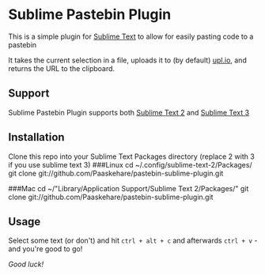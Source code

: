 Sublime Pastebin Plugin
======================

This is a simple plugin for [Sublime Text](http://www.sublimetext.com) to allow for easily pasting code to a pastebin

It takes the current selection in a file, uploads it to (by default) [upl.io](https://upl.io), and returns the URL to the clipboard.

Support
-------
Sublime Pastebin Plugin supports both [Sublime Text 2](http://www.sublimetext.com/2) and [Sublime Text 3](http://www.sublimetext.com/3)

Installation
------------

Clone this repo into your Sublime Text Packages directory
(replace 2 with 3 if you use sublime text 3)
###Linux
    cd ~/.config/sublime-text-2/Packages/
    git clone git://github.com/Paaskehare/pastebin-sublime-plugin.git

###Mac
    cd ~/"Library/Application Support/Sublime Text 2/Packages/"
    git clone git://github.com/Paaskehare/pastebin-sublime-plugin.git

Usage
-----

Select some text (or don't) and hit `ctrl + alt + c` and afterwards `ctrl + v` - and you're good to go!

*Good luck!*
